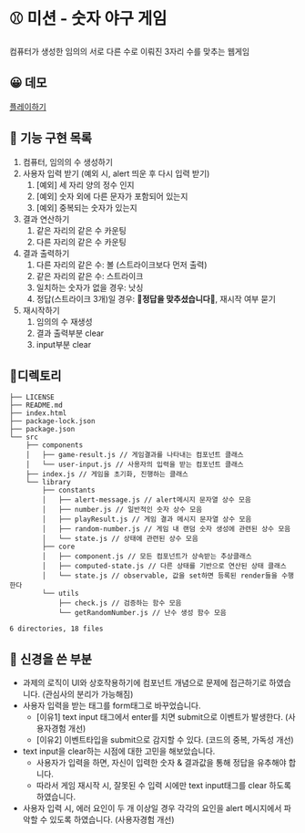 # ⚾ 미션 - 숫자 야구 게임

컴퓨터가 생성한 임의의 서로 다른 수로 이뤄진 3자리 수를 맞추는 웹게임

## 😀 데모

[플레이하기](https://jho2301.github.io/javascript-baseball-precourse/)

## 🎯 기능 구현 목록

1. 컴퓨터, 임의의 수 생성하기
2. 사용자 입력 받기 (예외 시, alert 띄운 후 다시 입력 받기)
   1. [예외] 세 자리 양의 정수 인지
   2. [예외] 숫자 외에 다른 문자가 포함되어 있는지
   3. [예외] 중복되는 숫자가 있는지
3. 결과 연산하기
   1. 같은 자리의 같은 수 카운팅
   2. 다른 자리의 같은 수 카운팅
4. 결과 출력하기
   1. 다른 자리의 같은 수: 볼 (스트라이크보다 먼저 출력)
   2. 같은 자리의 같은 수: 스트라이크
   3. 일치하는 숫자가 없을 경우: 낫싱
   4. 정답(스트라이크 3개)일 경우: 🎉**정답을 맞추셨습니다**🎉, 재시작 여부 묻기
5. 재시작하기
   1. 임의의 수 재생성
   2. 결과 출력부분 clear
   3. input부분 clear

## 🌲디렉토리

```plaintext
├── LICENSE
├── README.md
├── index.html
├── package-lock.json
├── package.json
└── src
    ├── components
    │   ├── game-result.js // 게임결과를 나타내는 컴포넌트 클래스
    │   └── user-input.js // 사용자의 입력을 받는 컴포넌트 클래스
    ├── index.js // 게임을 초기화, 진행하는 클래스
    └── library
        ├── constants
        │   ├── alert-message.js // alert메시지 문자열 상수 모음
        │   ├── number.js // 일반적인 숫자 상수 모음
        │   ├── playResult.js // 게임 결과 메시지 문자열 상수 모음
        │   ├── random-number.js // 게임 내 랜덤 숫자 생성에 관련된 상수 모음
        │   └── state.js // 상태에 관련된 상수 모음
        ├── core
        │   ├── component.js // 모든 컴포넌트가 상속받는 추상클래스
        │   ├── computed-state.js // 다른 상태를 기반으로 연산된 상태 클래스
        │   └── state.js // observable, 값을 set하면 등록된 render들을 수행한다
        └── utils
            ├── check.js // 검증하는 함수 모음
            └── getRandomNumber.js // 난수 생성 함수 모음

6 directories, 18 files
```

## 👀 신경을 쓴 부분

- 과제의 로직이 UI와 상호작용하기에 컴포넌트 개념으로 문제에 접근하기로 하였습니다. (관심사의 분리가 가능해짐)
- 사용자 입력을 받는 태그를 form태그로 바꾸었습니다.
  - [이유1] text input 태그에서 enter를 치면 submit으로 이벤트가 발생한다. (사용자경험 개선)
  - [이유2] 이벤트타입을 submit으로 감지할 수 있다. (코드의 중복, 가독성 개선)
- text input을 clear하는 시점에 대한 고민을 해보았습니다.
  - 사용자가 입력을 하면, 자신이 입력한 숫자 & 결과값을 통해 정답을 유추해야 합니다.
  - 따라서 게임 재시작 시, 잘못된 수 입력 시에만 text input태그를 clear 하도록 하였습니다.
- 사용자 입력 시, 에러 요인이 두 개 이상일 경우 각각의 요인을 alert 메시지에서 파악할 수 있도록 하였습니다. (사용자경험 개선)
